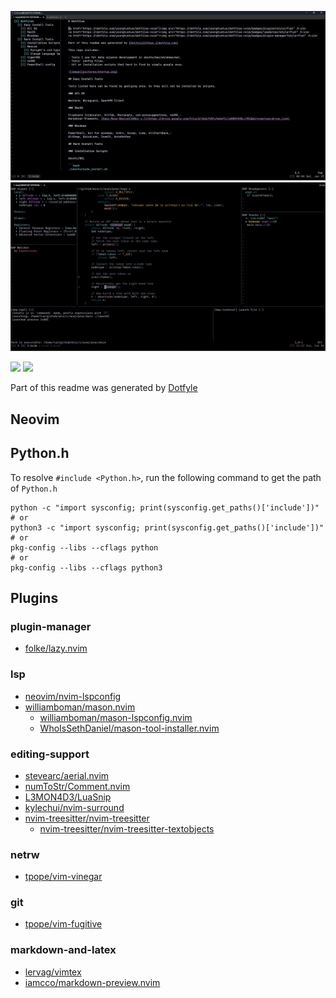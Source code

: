 ![image](../pictures/startup.png)
![image](../pictures/ui.png)

<a href="https://dotfyle.com/youngtuotuo/dotfiles-nvim"><img src="https://dotfyle.com/youngtuotuo/dotfiles-nvim/badges/plugins?style=flat" /></a>
<a href="https://dotfyle.com/youngtuotuo/dotfiles-nvim"><img src="https://dotfyle.com/youngtuotuo/dotfiles-nvim/badges/plugin-manager?style=flat" /></a>

Part of this readme was generated by [Dotfyle](https://dotfyle.com)


Neovim
------

Python.h
-----------------------------------

To resolve `#include <Python.h>`, run the following command to get the path of `Python.h`

```console
python -c "import sysconfig; print(sysconfig.get_paths()['include'])"
# or
python3 -c "import sysconfig; print(sysconfig.get_paths()['include'])"
# or
pkg-config --libs --cflags python
# or
pkg-config --libs --cflags python3
```

Plugins
-------

### plugin-manager

+ [folke/lazy.nvim](https://dotfyle.com/plugins/folke/lazy.nvim)

### lsp

+ [neovim/nvim-lspconfig](https://dotfyle.com/plugins/neovim/nvim-lspconfig)
+ [williamboman/mason.nvim](https://dotfyle.com/plugins/williamboman/mason.nvim)
    + [williamboman/mason-lspconfig.nvim](https://github.com/williamboman/mason-lspconfig.nvim)
    + [WhoIsSethDaniel/mason-tool-installer.nvim](https://github.com/WhoIsSethDaniel/mason-tool-installer.nvim)

### editing-support

+ [stevearc/aerial.nvim](https://dotfyle.com/plugins/stevearc/aerial.nvim)
+ [numToStr/Comment.nvim](https://dotfyle.com/plugins/numToStr/Comment.nvim)
+ [L3MON4D3/LuaSnip](https://dotfyle.com/plugins/L3MON4D3/LuaSnip)
+ [kylechui/nvim-surround](https://dotfyle.com/plugins/kylechui/nvim-surround)
+ [nvim-treesitter/nvim-treesitter](https://dotfyle.com/plugins/nvim-treesitter/nvim-treesitter)
    + [nvim-treesitter/nvim-treesitter-textobjects](https://dotfyle.com/plugins/nvim-treesitter/nvim-treesitter-textobjects)

### netrw
+ [tpope/vim-vinegar](https://github.com/tpope/vim-vinegar)

### git

+ [tpope/vim-fugitive](https://github.com/tpope/vim-fugitive)

### markdown-and-latex

+ [lervag/vimtex](https://github.com/lervag/vimtex)
+ [iamcco/markdown-preview.nvim](https://dotfyle.com/plugins/iamcco/markdown-preview.nvim)
